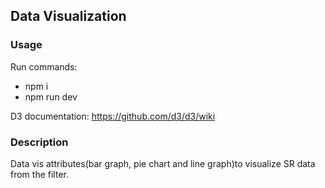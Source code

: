 ## Data Visualization

### Usage
Run commands:
- npm i
- npm run dev

D3 documentation: https://github.com/d3/d3/wiki

### Description 

Data vis attributes(bar graph, pie chart and line graph)to visualize SR data from the filter. 
